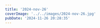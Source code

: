 ```yaml
---
title: '2024-nov-26'
coverImage: '../../images/2024-nov-26.jpg'
pubDate: '2024-11-26 20:28:35'
---
```

